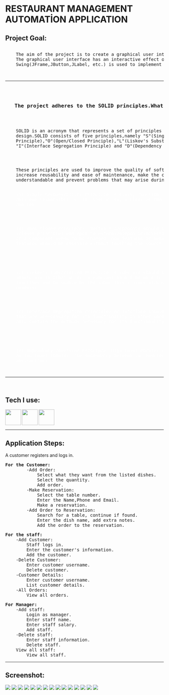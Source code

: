 ﻿<h1>RESTAURANT MANAGEMENT<br>AUTOMATİON APPLICATION</h1>
<h2>Project Goal:</h2>
<pre><p>    The aim of the project is to create a graphical user interface for the application and store data. 
    The graphical user interface has an interactive effect of all methods given in the RestorantApplication class. 
    Swing(JFrame,JButton,JLabel, etc.) is used to implement the user interface.</p>
<hr>

<h3>   The project adheres to the SOLID principles.What is SOLID?:</h3>
    <p>    SOLID is an acronym that represents a set of principles used for software
    design.SOLID consists of five principles,namely "S"(Single Responsibility
    Principle),"O"(Open/Closed Principle),"L"(Liskov's Substitution Principle),
    "I"(Interface Segregation Principle) and "D"(Dependency Inversion Principle).</p>
    <p>    These principles are used to improve the quality of software design,
    increase reusability and ease of maintenance, make the code more readable and
    understandable and prevent problems that may arise during software development.</hp>
    <p style="color:white"><i>    (S) Single Responsibility Principle:</i> A class, function, or method should have
    only one responsibility, In other words, a class or function should do only
    one job.</p>
    <p style="color:white"><i>    (O) Open-Closed Principle: </i> Software components should be closed to change
    (closed principle) and open to extension(open principle).When the behavior
    of a component needs to be changed, new features or modifications to existing
    features should be possible without touching the source code of that component.
    </p>
    <p style="color:white"><i>    (L) Liskov's Substitution Principle: </i>A subclass should be able to replace its
    superclass.In other words, a subclass should be able to use the superclass's
    functions and be usable by the superclass's users without adding any additional
    behavior.</p>
    <p style="color:white"><i>    (I) Interface Segregation Principle: </i>An interface should not contain methods
    that are unnecessary for its functionality.In other words, an interface should
    only contain the methods necessary for its functionality.</p>

   <p style="color:white"><i>    (D) Dependency Inversion Principle: </i>High-Level modules should not be dependent
    on low-level modules. The dependency between two modules should depend on their
    abstractions.</p>
<hr>
</pre>
<h2>Tech I use: </h2>
<img align="left" src="https://raw.githubusercontent.com/github/explore/5b3600551e122a3277c2c5368af2ad5725ffa9a1/topics/java/java.png" width="50" height="50">
<img align="left" src="https://raw.githubusercontent.com/github/explore/837a7c42714572f343238a9110f2aa7ccebf9ea5/topics/swing/swing.png" width="50" height="50">
<img src="https://raw.githubusercontent.com/github/explore/caa262eeb858e81282d6f651d6eef1f8730b54ba/topics/intellij-idea/intellij-idea.png" width="50" height="50">
<hr>
<h2>Application Steps:</h2>
A customer registers and logs in.
<pre><b>For the Customer:</b>
        -Add Order:
            Select what they want from the listed dishes.
            Select the quantity.
            Add order.
        -Make Reservation:
            Select the table number.
            Enter the Name,Phone and Email.
            Make a reservation.
        -Add Order to Reservation:
            Search for a table, continue if found.
            Enter the dish name, add extra notes.
            Add the order to the reservation.
</pre>
<pre><b>For the staff:</b>
    -Add Customer:
        Staff logs in.
        Enter the customer's information.
        Add the customer.
    -Delete Customer:
        Enter customer username.
        Delete customer.
    -Customer Details:
        Enter customer username.
        List customer details.
    -All Orders:
        View all orders.
</pre>
<pre><b>For Manager:</b>
    -Add staff:
        Login as manager.
        Enter staff name.
        Enter staff salary.
        Add staff.
    -Delete staff:
        Enter staff information.
        Delete staff.
    View all staff:
        View all staff.
</pre>
<hr>
<h2>Screenshot: </h2>
<img src="demo1.png">
<img src="demo2.png">
<img src="demo3.png">
<img src="demo4.png">
<img src="demo5.png">
<img src="demo6.png">
<img src="demo7.png">
<img src="demo8.png">
<img src="demo9.png">
<img src="demo10.png">
<img src="demo11.png">
<img src="demo12.png">
<img src="demo13.png">
<img src="demo14.png">
<img src="demo15.png">

